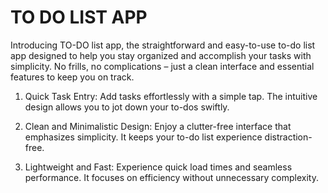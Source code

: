 # TO DO LIST APP
Introducing TO-DO list app, the straightforward and easy-to-use to-do list app designed to help you stay organized and accomplish your tasks with simplicity. No frills, no complications – just a clean interface and essential features to keep you on track.

1. Quick Task Entry:
Add tasks effortlessly with a simple tap. The intuitive design allows you to jot down your to-dos swiftly.

2. Clean and Minimalistic Design:
Enjoy a clutter-free interface that emphasizes simplicity. It keeps your to-do list experience distraction-free.

3. Lightweight and Fast:
Experience quick load times and seamless performance. It focuses on efficiency without unnecessary complexity.
